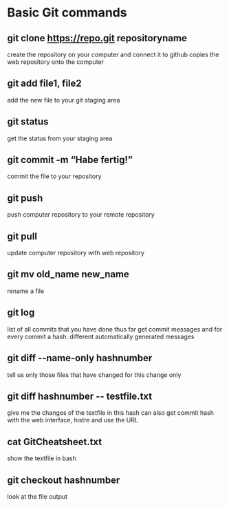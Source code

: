 # Basic Git commands

## git clone https://repo.git repositoryname

create the repository on your computer and connect it to github
copies the web repository onto the computer

## git add file1, file2

add the new file to your git staging area

## git status

get the status from your staging area

## git commit -m “Habe fertig!”

commit the file to your repository

## git push

push computer repository to your remote repository

## git pull

update computer repository with web repository

## git mv old_name new_name

rename a file

## git log

list of all commits that you have done thus far
get commit messages and for every commit a hash: different automatically generated messages

## git diff --name-only hashnumber

tell us only those files that have changed for this change only

## git diff hashnumber -- testfile.txt

give me the changes of the textfile in this hash
can also get commit hash with the web interface, histre and use the URL

## cat GitCheatsheet.txt

 show the textfile in bash

## git checkout hashnumber

look at the file output